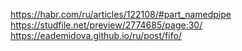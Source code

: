 https://habr.com/ru/articles/122108/#part_namedpipe
https://studfile.net/preview/2774685/page:30/
https://eademidova.github.io/ru/post/fifo/

